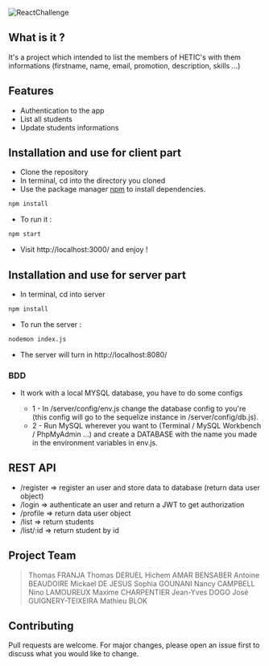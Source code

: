 ![ReactChallenge](https://upload.wikimedia.org/wikipedia/commons/thumb/e/ed/Logo_HETIC.png/1200px-Logo_HETIC.png)

## What is it ? 

It's a project which intended to list the members of HETIC's with them informations (firstname, name, email, promotion, description, skills ...)

## Features 
- Authentication to the app
- List all students 
- Update students informations

## Installation and use for client part

- Clone the repository 
- In terminal, cd into the directory you cloned
- Use the package manager [npm](https://www.npmjs.com/) to install dependencies.
```bash
npm install
```
- To run it : 
```bash
npm start
```
- Visit http://localhost:3000/ and enjoy !

## Installation and use for server part

- In terminal, cd into server
```bash
npm install
```
- To run the server : 
```bash
nodemon index.js
```
- The server will turn in http://localhost:8080/

### BDD 

- It work with a local MYSQL database, you have to do some configs
  
  - 1 - In /server/config/env.js change the database config to you're (this config will go to the sequelize instance in /server/config/db.js).
  - 2 - Run MySQL wherever you want to (Terminal / MySQL Workbench / PhpMyAdmin ...) and create a DATABASE with the name you made in the environment variables in env.js.

## REST API
- /register => register an user and store data to database (return data user object)
- /login => authenticate an user and return a JWT to get authorization
- /profile => return data user object 
- /list => return students
- /list/:id => return student by id

## Project Team

> Thomas FRANJA
> Thomas DERUEL
> Hichem AMAR BENSABER
> Antoine BEAUDOIRE
> Mickael DE JESUS
> Sophia GOUNANI
> Nancy CAMPBELL
> Nino LAMOUREUX
> Maxime CHARPENTIER
> Jean-Yves DOGO
> José GUIGNERY-TEIXEIRA
> Mathieu BLOK

## Contributing
Pull requests are welcome. For major changes, please open an issue first to discuss what you would like to change.

